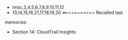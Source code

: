 - misc,3,4,5,6,7,8,9,10,11,12
- 13,14,15,16,21,17,18,19,20 <=========== Recalled last

memorize:
- Section 14: CloudTrail Insights